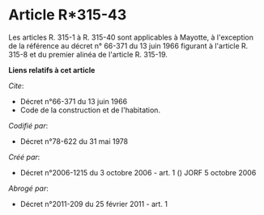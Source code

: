 # Article R*315-43

Les articles R. 315-1 à R. 315-40 sont applicables à Mayotte, à l'exception de la référence au décret n° 66-371 du 13 juin
1966 figurant à l'article R. 315-8 et du premier alinéa de l'article R. 315-19.

**Liens relatifs à cet article**

_Cite_:

  - Décret n°66-371 du 13 juin 1966
  - Code de la construction et de l'habitation.

_Codifié par_:

  - Décret n°78-622 du 31 mai 1978

_Créé par_:

  - Décret n°2006-1215 du 3 octobre 2006 - art. 1 () JORF 5 octobre 2006

_Abrogé par_:

  - Décret n°2011-209 du 25 février 2011 - art. 1
